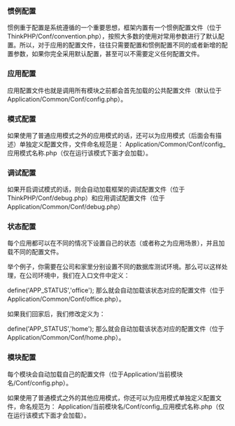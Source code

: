 ### 惯例配置
惯例重于配置是系统遵循的一个重要思想，框架内置有一个惯例配置文件（位于ThinkPHP/Conf/convention.php），按照大多数的使用对常用参数进行了默认配置。所以，对于应用的配置文件，往往只需要配置和惯例配置不同的或者新增的配置参数，如果你完全采用默认配置，甚至可以不需要定义任何配置文件。

### 应用配置
应用配置文件也就是调用所有模块之前都会首先加载的公共配置文件（默认位于Application/Common/Conf/config.php）。

### 模式配置
如果使用了普通应用模式之外的应用模式的话，还可以为应用模式（后面会有描述）单独定义配置文件，文件命名规范是： Application/Common/Conf/config_应用模式名称.php（仅在运行该模式下面才会加载）。

### 调试配置
如果开启调试模式的话，则会自动加载框架的调试配置文件（位于ThinkPHP/Conf/debug.php）和应用调试配置文件（位于Application/Common/Conf/debug.php）

### 状态配置
每个应用都可以在不同的情况下设置自己的状态（或者称之为应用场景），并且加载不同的配置文件。

举个例子，你需要在公司和家里分别设置不同的数据库测试环境。那么可以这样处理，在公司环境中，我们在入口文件中定义：

define('APP_STATUS','office');
那么就会自动加载该状态对应的配置文件（位于Application/Common/Conf/office.php）。

如果我们回家后，我们修改定义为：

define('APP_STATUS','home');
那么就会自动加载该状态对应的配置文件（位于Application/Common/Conf/home.php）。

### 模块配置
每个模块会自动加载自己的配置文件（位于Application/当前模块名/Conf/config.php）。

如果使用了普通模式之外的其他应用模式，你还可以为应用模式单独定义配置文件，命名规范为： Application/当前模块名/Conf/config_应用模式名称.php（仅在运行该模式下面才会加载）。